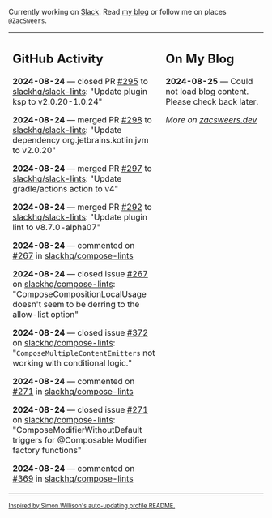 Currently working on [Slack](https://slack.com/). Read [my blog](https://zacsweers.dev/) or follow me on places `@ZacSweers`.

<table><tr><td valign="top" width="60%">

## GitHub Activity
<!-- githubActivity starts -->
**2024-08-24** — closed PR [#295](https://github.com/slackhq/slack-lints/pull/295) to [slackhq/slack-lints](https://github.com/slackhq/slack-lints): "Update plugin ksp to v2.0.20-1.0.24"

**2024-08-24** — merged PR [#298](https://github.com/slackhq/slack-lints/pull/298) to [slackhq/slack-lints](https://github.com/slackhq/slack-lints): "Update dependency org.jetbrains.kotlin.jvm to v2.0.20"

**2024-08-24** — merged PR [#297](https://github.com/slackhq/slack-lints/pull/297) to [slackhq/slack-lints](https://github.com/slackhq/slack-lints): "Update gradle/actions action to v4"

**2024-08-24** — merged PR [#292](https://github.com/slackhq/slack-lints/pull/292) to [slackhq/slack-lints](https://github.com/slackhq/slack-lints): "Update plugin lint to v8.7.0-alpha07"

**2024-08-24** — commented on [#267](https://github.com/slackhq/compose-lints/issues/267#issuecomment-2308619910) in [slackhq/compose-lints](https://github.com/slackhq/compose-lints)

**2024-08-24** — closed issue [#267](https://github.com/slackhq/compose-lints/issues/267) on [slackhq/compose-lints](https://github.com/slackhq/compose-lints): "ComposeCompositionLocalUsage doesn't seem to be derring to the allow-list option"

**2024-08-24** — closed issue [#372](https://github.com/slackhq/compose-lints/issues/372) on [slackhq/compose-lints](https://github.com/slackhq/compose-lints): "`ComposeMultipleContentEmitters` not working with conditional logic."

**2024-08-24** — commented on [#271](https://github.com/slackhq/compose-lints/issues/271#issuecomment-2308619029) in [slackhq/compose-lints](https://github.com/slackhq/compose-lints)

**2024-08-24** — closed issue [#271](https://github.com/slackhq/compose-lints/issues/271) on [slackhq/compose-lints](https://github.com/slackhq/compose-lints): "ComposeModifierWithoutDefault triggers for @Composable Modifier factory functions"

**2024-08-24** — commented on [#369](https://github.com/slackhq/compose-lints/issues/369#issuecomment-2308618995) in [slackhq/compose-lints](https://github.com/slackhq/compose-lints)
<!-- githubActivity ends -->
</td><td valign="top" width="40%">

## On My Blog
<!-- blog starts -->
**2024-08-25** — Could not load blog content. Please check back later.
<!-- blog ends -->
_More on [zacsweers.dev](https://zacsweers.dev/)_
</td></tr></table>

<sub><a href="https://simonwillison.net/2020/Jul/10/self-updating-profile-readme/">Inspired by Simon Willison's auto-updating profile README.</a></sub>
